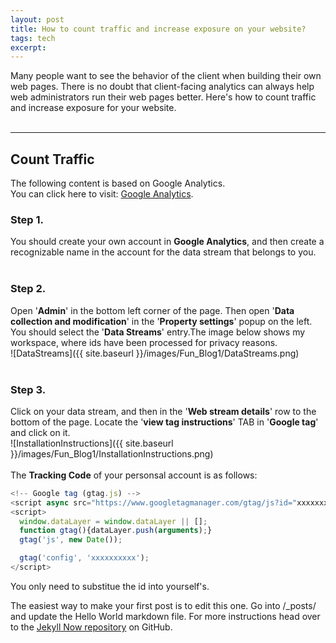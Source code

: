 ```yaml
---
layout: post
title: How to count traffic and increase exposure on your website?
tags: tech
excerpt:
---
```


Many people want to see the behavior of the client when building their own web pages. There is no doubt that client-facing analytics can always help web administrators run their web pages better. Here's how to count traffic and increase exposure for your website.<br/>
<br/>

---

## Count Traffic
The following content is based on Google Analytics.<br/>
You can click here to visit: [Google Analytics](https://analytics.google.com/analytics/web).

### Step 1.
You should create your own account in **Google Analytics**, and then create a recognizable name in the account for the data stream that belongs to you.<br/>
<br/>
### Step 2.
Open '**Admin**' in the bottom left corner of the page. Then open '**Data collection and modification**' in the '**Property settings**' popup on the left. You should select the '**Data Streams**' entry.The image below shows my workspace, where ids have been processed for privacy reasons.<br/>
![DataStreams]({{ site.baseurl }}/images/Fun_Blog1/DataStreams.png)<br/>
<br/>
### Step 3.
Click on your data stream, and then in the '**Web stream details**' row to the bottom of the page. Locate the '**view tag instructions**' TAB in '**Google tag**' and click on it.<br/>
![InstallationInstructions]({{ site.baseurl }}/images/Fun_Blog1/InstallationInstructions.png)<br/>
<br/>
The **Tracking Code** of your personsal account is as follows:<br/>

```javascript
<!-- Google tag (gtag.js) -->
<script async src="https://www.googletagmanager.com/gtag/js?id="xxxxxxxxxx"></script>
<script>
  window.dataLayer = window.dataLayer || [];
  function gtag(){dataLayer.push(arguments);}
  gtag('js', new Date());

  gtag('config', 'xxxxxxxxxx');
</script>
```

You only need to substitue the id into yourself's.

The easiest way to make your first post is to edit this one. Go into /_posts/ and update the Hello World markdown file. For more instructions head over to the [Jekyll Now repository](https://github.com/barryclark/jekyll-now) on GitHub.
